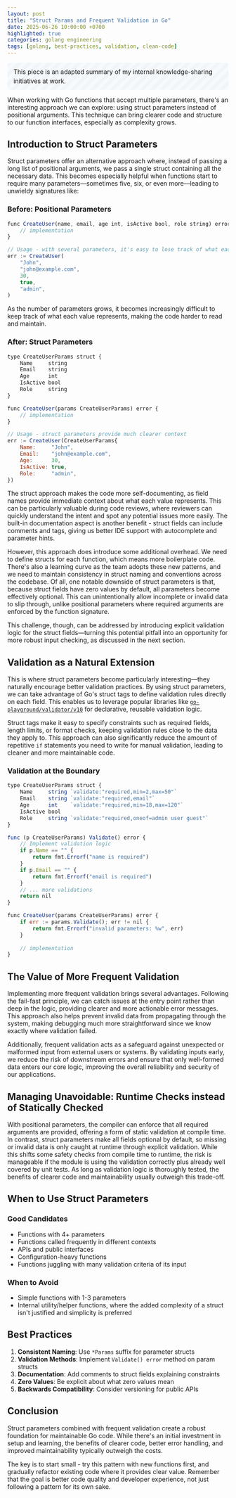 ```yaml
---
layout: post
title: "Struct Params and Frequent Validation in Go"
date: 2025-06-26 10:00:00 +0700
highlighted: true
categories: golang engineering
tags: [golang, best-practices, validation, clean-code]
---
```


<div class="text-sm text-gray-500" style="line-height: 1.5; background: repeating-linear-gradient(-45deg, #f7fafc, #f7fafc 8px, #f1f5f9 8px, #f1f5f9 16px); padding: 0.7em 1em; border-radius: 6px;">
    This piece is an adapted summary of my internal knowledge-sharing initiatives at work.
</div>

When working with Go functions that accept multiple parameters, there's an interesting approach we can explore: using struct parameters instead of positional arguments. This technique can bring clearer code and structure to our function interfaces, especially as complexity grows.

## Introduction to Struct Parameters

Struct parameters offer an alternative approach where, instead of passing a long list of positional arguments, we pass a single struct containing all the necessary data. This becomes especially helpful when functions start to require many parameters—sometimes five, six, or even more—leading to unwieldy signatures like:

### Before: Positional Parameters

```js
func CreateUser(name, email, age int, isActive bool, role string) error {
    // implementation
}

// Usage - with several parameters, it's easy to lose track of what each value means
err := CreateUser(
    "John",
    "john@example.com",
    30,
    true,
    "admin",
)
```

As the number of parameters grows, it becomes increasingly difficult to keep track of what each value represents, making the code harder to read and maintain.

### After: Struct Parameters
```js
type CreateUserParams struct {
    Name     string
    Email    string
    Age      int
    IsActive bool
    Role     string
}

func CreateUser(params CreateUserParams) error {
    // implementation
}

// Usage - struct parameters provide much clearer context
err := CreateUser(CreateUserParams{
    Name:     "John",
    Email:    "john@example.com",
    Age:      30,
    IsActive: true,
    Role:     "admin",
})
```

The struct approach makes the code more self-documenting, as field names provide immediate context about what each value represents. This can be particularly valuable during code reviews, where reviewers can quickly understand the intent and spot any potential issues more easily. The built-in documentation aspect is another benefit - struct fields can include comments and tags, giving us better IDE support with autocomplete and parameter hints.

However, this approach does introduce some additional overhead. We need to define structs for each function, which means more boilerplate code. There's also a learning curve as the team adopts these new patterns, and we need to maintain consistency in struct naming and conventions across the codebase. Of all, one notable downside of struct parameters is that, because struct fields have zero values by default, all parameters become effectively optional. This can unintentionally allow incomplete or invalid data to slip through, unlike positional parameters where required arguments are enforced by the function signature.

This challenge, though, can be addressed by introducing explicit validation logic for the struct fields—turning this potential pitfall into an opportunity for more robust input checking, as discussed in the next section.

## Validation as a Natural Extension

This is where struct parameters become particularly interesting—they naturally encourage better validation practices. By using struct parameters, we can take advantage of Go's struct tags to define validation rules directly on each field. This enables us to leverage popular libraries like [`go-playground/validator/v10`](https://github.com/go-playground/validator) for declarative, reusable validation logic.

Struct tags make it easy to specify constraints such as required fields, length limits, or format checks, keeping validation rules close to the data they apply to. This approach can also significantly reduce the amount of repetitive `if` statements you need to write for manual validation, leading to cleaner and more maintainable code.

### Validation at the Boundary

```js
type CreateUserParams struct {
    Name     string `validate:"required,min=2,max=50"`
    Email    string `validate:"required,email"`
    Age      int    `validate:"required,min=18,max=120"`
    IsActive bool
    Role     string `validate:"required,oneof=admin user guest"`
}

func (p CreateUserParams) Validate() error {
    // Implement validation logic
    if p.Name == "" {
        return fmt.Errorf("name is required")
    }
    if p.Email == "" {
        return fmt.Errorf("email is required")
    }
    // ... more validations
    return nil
}

func CreateUser(params CreateUserParams) error {
    if err := params.Validate(); err != nil {
        return fmt.Errorf("invalid parameters: %w", err)
    }
    
    // implementation
}
```

## The Value of More Frequent Validation

Implementing more frequent validation brings several advantages. Following the fail-fast principle, we can catch issues at the entry point rather than deep in the logic, providing clearer and more actionable error messages. This approach also helps prevent invalid data from propagating through the system, making debugging much more straightforward since we know exactly where validation failed.

Additionally, frequent validation acts as a safeguard against unexpected or malformed input from external users or systems. By validating inputs early, we reduce the risk of downstream errors and ensure that only well-formed data enters our core logic, improving the overall reliability and security of our applications.

## Managing Unavoidable: Runtime Checks instead of Statically Checked

With positional parameters, the compiler can enforce that all required arguments are provided, offering a form of static validation at compile time. In contrast, struct parameters make all fields optional by default, so missing or invalid data is only caught at runtime through explicit validation. While this shifts some safety checks from compile time to runtime, the risk is manageable if the module is using the validation correctly plus already well covered by unit tests. As long as validation logic is thoroughly tested, the benefits of clearer code and maintainability usually outweigh this trade-off.

## When to Use Struct Parameters

### Good Candidates
- Functions with 4+ parameters
- Functions called frequently in different contexts
- APIs and public interfaces
- Configuration-heavy functions
- Functions juggling with many validation criteria of its input

### When to Avoid
- Simple functions with 1-3 parameters
- Internal utility/helper functions, where the added complexity of a struct isn't justified and simplicity is preferred

## Best Practices

1. **Consistent Naming**: Use `*Params` suffix for parameter structs
2. **Validation Methods**: Implement `Validate() error` method on param structs
3. **Documentation**: Add comments to struct fields explaining constraints
4. **Zero Values**: Be explicit about what zero values mean
5. **Backwards Compatibility**: Consider versioning for public APIs

## Conclusion

Struct parameters combined with frequent validation create a robust foundation for maintainable Go code. While there's an initial investment in setup and learning, the benefits of clearer code, better error handling, and improved maintainability typically outweigh the costs.

The key is to start small - try this pattern with new functions first, and gradually refactor existing code where it provides clear value. Remember that the goal is better code quality and developer experience, not just following a pattern for its own sake.
